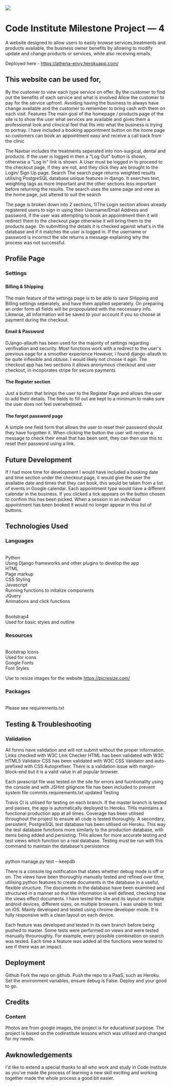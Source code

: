 <img src="https://codeinstitute.s3.amazonaws.com/fullstack/ci_logo_small.png" style="margin: 0;">
<h1>Code Institute Milestone Project — 4</h1>

A website designed to allow users to easily browse services,treatments and products available, the business owner benefits by allowing to modify update and change products or services, while also receiving emails. 

Deployed here - https://athena-envy.herokuapp.com/

<h2>This website can be used for,</h2>

By the customer to view each type service on offer.
By the customer to find out the benefits of each service and what is involved
Allow the customer to pay for the service upfront. Avoiding having the business to always have change available and the customer to remember to bring cash with them on each visit.
Features
The main goal of the homepage / products page of the site is to show the user what services are available and gives them a professional look and clincical feel that fits into what the business is trying to portray. I have included a booking appointment button on the home page so customers can book an appointment easy and receive a call back from the clinic 

The Navbar includes the treatments seperated into non-surgical, dental and products. If the user is logged in then a "Log Out" button is shown, otherwise a "Log In" link is shown. A User must be logged in to proceed to the checkout page, if they are not, and they click they are brought to the Login/ Sign Up page.
Search
The search page returns weighted results utilising PostgreSQL database unique features in django. It searches text, weighting tags as more important and the other sections less important before returning the results. The search uses the same page and view as the home page, just altered to suit the search

The page is broken down into 2 sections, 1)The Login section allows already registered users to sign in using their Username/Email Address and password, if the user was attempting to book an appointment then it will redirect them to the checkout page otherwise it will bring them to the products page. On submitting the details it is checked against what's in the database and if it matches the user is logged in. If the username or password is incorrect the site returns a message explaining why the process was not successful.

<h2>Profile Page</h2>
<h3>Settings<h3>
  <h4>Billing & Shipping</h4>
The main feature of the settings page is to be able to save SHipping and Billing settings seperately, and have them applied seperately. On preparing an order form all fields will be propopulated with the neccessary info. Likewise, all information will be saved to your account if you so choose at payment during the checkout.

<h4>Email & Password</h4>
DJango-allauth has been used for the majority of settings regarding verifivation and security. Most functions work with a redirect to the user's previous oage for a smoother experience However, I found django-allauth to be quite inflexible and obtuse. I would likely not choose it agin.
The checkout app has two sections it allows anonymous checkout and user checkout, in incoporates stripe for secure payments

<h4>The Register section</h4>
Just a button that brings the user to the Register Page and allows the user to add their details. The fields to fill out are kept to a minimum to make sure the user does not feel overwhelmed.

<h4>The forgot password page</h4>
A simple one field form that allows the user to reset their password should they have forgotten it. When clicking the button the user will receive a message to check their email that has been sent, they can then use this to reset their password using a link.

<h2>Future Development</h2>
If I had more time for development I would have included a booking date and time section under the checkout page, it would give the user the available date and times that they can book, this would be taken from a list of events in Google calendar. Each appointment type would have a different calendar in the business. If you clicked a tick appears on the button chosen to confirm this has been picked. When a session in an individual appointment has been booked it would no longer appear in this list of buttons.

<h2>Technologies Used</h2>

<h3>Languages</h3>
<br>Python
<br>Using Django frameworks and other plugins to develop the app
<br>HTML
<br>Page markup
<br>CSS Styling
<br>Javascript
<br>Running functions to initalize components
<br>JQuery
<br>Animations and click functions


<br>Bootstrap4
<br>Used for basic styles and outline

<h3>Resources</h3>
<br>Bootstrap Icons
<br>Used for icons
<br>Google Fonts
<br>Font Styles

Use to resize images for the website 
https://picresize.com/

<h3>Packages</h3>
<br>Please see requirements.txt

<h2>Testing & Troubleshooting</h2>
<h3>Validation</h3>

<p>All forms have validation and will not submit without the proper information.
Links checked with W3C Link Checker
HTML has been validated with W3C HTML5 Validator
CSS has been validated with W3C CSS Validator and auto-prefixed with CSS Autoprefixer. There is a validation issue with margin-block-end but it is a valid value in all popular browser.</p>
<p>Each javascript file was tested on the site for errors and fucntionality using the console and with JSHint
gitignore file has been included to prevent system file commits
requirements.txt updated
Testing</p>

<p>Travis CI is utilised for testing on each branch. If the master branch is tested and passes, the app is automatically deployed to Heroku. THis maintains a functional production app at all times.
Coverage has been utilised throughout the project to ensure all code is tested thoroughly.
A secondary, persistent, PostgreSQL test database has been utilised on Heroku. This way the test database functions more similarly to the production database, with items being added and persisting. THis allows for more accurate testing and test views which function on a real database. Testing must be run with this command to maintain the database's persistence</p>

<br>python manage.py test --keepdb

<p>There is a console log notification that states whether debug mode is off or on.
The views have been thoroughly manually tested and refined over time, utilising python features to create documents in the database in a useful, flexible structure.
The documents in the database have been examined and structured in a manner so that the information is well defined, checking how the views effect documents.
I have tested the site and its layout on multiple android devices, different sizes, on multiple browsers. I was unable to test on iOS. Mainly developed and tested using chrome developer mode. It is fully responsive with a clean layout on each device.</p>
Each feature was developed and tested in its own branch before being pushed to master.
Some tests were performed on views and were tested manually throuroughly. For example, every possible combination on search was tested.
Each time a feature was added all the functions were tested to see if there was an impact.

<h2>Deployment</h2>
Github
Fork the repo on github.
Push the repo to a PaaS, such as Heroku.
Set the environment variables, ensure debug is False.
Deploy and your good to go.

<h2>Credits</h2>
<h3>Content</h3>
Photos are from google images, the project is for educational purpose. The project is based on the codinstitute lessons which was utilised and changed for my needs.

<h2>Awknowledgements</h2>
I'd like to extend a special thanks to all who work and study in Code institute as you've made the process of learning a new skill exciting and working together made the whole process a good bit easier. 

